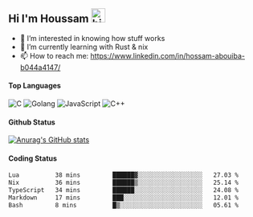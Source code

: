## Hi I'm Houssam <img src="https://user-images.githubusercontent.com/1303154/88677602-1635ba80-d120-11ea-84d8-d263ba5fc3c0.gif" width="28px" alt="hi">

- 👀 I’m interested in knowing how stuff works
- 🔭 I’m currently learning with Rust & nix
- 📫 How to reach me: https://www.linkedin.com/in/hossam-abouiba-b044a4147/

#### Top Languages

![C](https://img.shields.io/badge/c-%2300599C.svg?style=for-the-badge&logo=c&logoColor=white)
![Golang](https://img.shields.io/badge/go-blue?style=for-the-badge&logo=Goland)
![JavaScript](https://img.shields.io/badge/javascript-%23323330.svg?style=for-the-badge&logo=javascript&logoColor=%23F7DF1E)
![C++](https://img.shields.io/badge/C%2B%2B-blue?style=for-the-badge&logo=C%2B%2B)


#### Github Status
[![Anurag's GitHub stats](https://github-readme-stats.vercel.app/api?username=0xhoussam&theme=tokyonight)](https://github.com/anuraghazra/github-readme-stats)

#### Coding Status
<!--START_SECTION:waka-->

```txt
Lua          38 mins         ██████▓░░░░░░░░░░░░░░░░░░   27.03 %
Nix          36 mins         ██████▒░░░░░░░░░░░░░░░░░░   25.14 %
TypeScript   34 mins         ██████░░░░░░░░░░░░░░░░░░░   24.08 %
Markdown     17 mins         ███░░░░░░░░░░░░░░░░░░░░░░   12.01 %
Bash         8 mins          █▒░░░░░░░░░░░░░░░░░░░░░░░   05.61 %
```

<!--END_SECTION:waka-->
